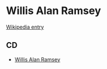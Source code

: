 # Willis Alan Ramsey

[Wikipedia entry](https://en.wikipedia.org/wiki/Willis_Alan_Ramsey)

## CD

- [Willis Alan Ramsey](Willis_Alan_Ramsey.md)
